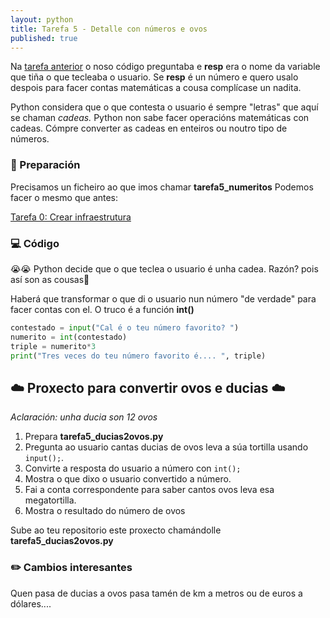 ```yaml
---
layout: python
title: Tarefa 5 - Detalle con números e ovos
published: true
---
```


Na [tarefa anterior](../t4) o noso código preguntaba e  **resp** era o nome da variable que tiña o que tecleaba o usuario. Se  **resp** é un número e quero usalo despois para facer contas matemáticas a cousa complícase un nadita.

Python considera que o que contesta o usuario é sempre "letras" que aquí se chaman _cadeas._ Python non sabe facer operacións matemáticas con cadeas. Cómpre converter as cadeas en enteiros ou noutro tipo de números.

### 🧺 Preparación

Precisamos un ficheiro ao que imos chamar **tarefa5_numeritos** Podemos facer o mesmo que antes:

[ Tarefa 0: Crear infraestrutura](../t0)

### 💻 Código


😭😭 Python decide que o que teclea o usuario é unha cadea. Razón? pois así son as cousas🤷

Haberá que transformar o que di o usuario nun número "de verdade" para facer contas con el. O truco é a función **int()**

```python
contestado = input("Cal é o teu número favorito? ")
numerito = int(contestado)
triple = numerito*3
print("Tres veces do teu número favorito é.... ", triple)
```



## ☁️        Proxecto para convertir ovos e ducias        ☁️

*Aclaración: unha ducia son 12 ovos*

1. Prepara  **tarefa5_ducias2ovos.py**
2. Pregunta ao usuario cantas ducias de ovos leva a súa tortilla usando `input();`. 
3. Convirte a resposta do usuario a número con `int();`
4. Mostra o que dixo o usuario convertido a número.
5. Fai a conta correspondente para saber cantos ovos leva esa megatortilla.
6. Mostra o resultado do número de ovos

Sube ao teu repositorio este proxecto chamándolle **tarefa5_ducias2ovos.py**


### ✏️ Cambios interesantes

Quen pasa de ducias a ovos pasa tamén de km a metros ou de euros a dólares.... 
